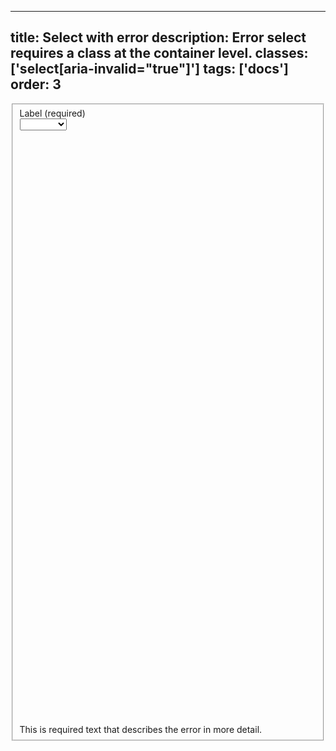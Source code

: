 <!--
 *              © 2025 Visa
 *
 * Licensed under the Apache License, Version 2.0 (the "License");
 * you may not use this file except in compliance with the License.
 * You may obtain a copy of the License at
 *
 *         http://www.apache.org/licenses/LICENSE-2.0
 *
 * Unless required by applicable law or agreed to in writing, software
 * distributed under the License is distributed on an "AS IS" BASIS,
 * WITHOUT WARRANTIES OR CONDITIONS OF ANY KIND, either express or implied.
 * See the License for the specific language governing permissions and
 * limitations under the License.
 *
 -->
---
title: Select with error
description: Error select requires a class at the container level. 
classes: ['select[aria-invalid="true"]']
tags: ['docs']
order: 3
---

<fieldset aria-labelledby="select-error-label" class="v-flex v-flex-col v-gap-4">
  <label class="v-label" for="select-error-field" id="select-error-label">
    Label (required)
  </label>
  <div class="v-input-container v-surface">
    <select aria-describedby="select-error-message" aria-invalid="true" class="v-input" id="select-error-field" name="select-error-example" required="">
      <option value="">
      </option>
      <option value="1">
        Option A
      </option>
      <option value="2">
        Option B
      </option>
      <option value="3">
        Option C
      </option>
      <option value="4">
        Option D
      </option>
    </select>
    <div class="v-input-control">
      <svg aria-hidden="true" class="v-icon v-icon-visa v-icon-tiny" focusable="false" viewbox="0 0 16 16">
        <use href="#visa-chevron-down-tiny">
        </use>
      </svg>
    </div>
  </div>
  <span class="v-input-message" id="select-error-message">
    <svg aria-hidden="true" class="v-icon v-icon-visa v-icon-tiny" focusable="false" viewbox="0 0 16 16">
      <use href="#visa-error-tiny">
      </use>
    </svg>
    This is required text that describes the error in more detail.
  </span>
</fieldset>
